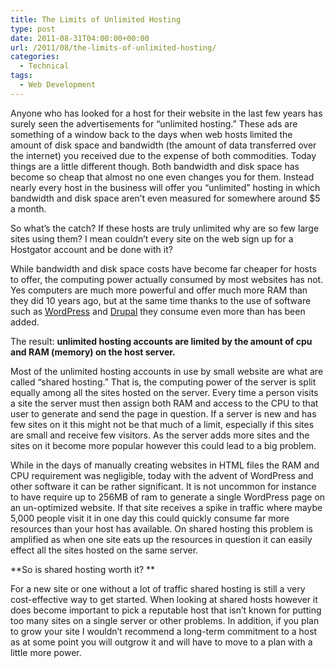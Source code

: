 ```yaml
---
title: The Limits of Unlimited Hosting
type: post
date: 2011-08-31T04:00:00+00:00
url: /2011/08/the-limits-of-unlimited-hosting/
categories:
  - Technical
tags:
  - Web Development
---
```


Anyone who has looked for a host for their website in the last few years has surely seen the advertisements for “unlimited hosting.” These ads are something of a window back to the days when web hosts limited the amount of disk space and bandwidth (the amount of data transferred over the internet) you received due to the expense of both commodities. Today things are a little different though. Both bandwidth and disk space has become so cheap that almost no one even changes you for them. Instead nearly every host in the business will offer you “unlimited” hosting in which bandwidth and disk space aren’t even measured for somewhere around $5 a month.

So what’s the catch? If these hosts are truly unlimited why are so few large sites using them? I mean couldn’t every site on the web sign up for a Hostgator account and be done with it?

While bandwidth and disk space costs have become far cheaper for hosts to offer, the computing power actually consumed by most websites has not. Yes computers are much more powerful and offer much more RAM than they did 10 years ago, but at the same time thanks to the use of software such as [WordPress](http://wordpress.org "Wordpress") and [Drupal](http://drupal.org "Drupal") they consume even more than has been added.

The result: **unlimited hosting accounts are limited by the amount of cpu and RAM (memory) on the host server.**

Most of the unlimited hosting accounts in use by small website are what are called “shared hosting.” That is, the computing power of the server is split equally among all the sites hosted on the server. Every time a person visits a site the server must then assign both RAM and access to the CPU to that user to generate and send the page in question. If a server is new and has few sites on it this might not be that much of a limit, especially if this sites are small and receive few visitors. As the server adds more sites and the sites on it become more popular however this could lead to a big problem.

While in the days of manually creating websites in HTML files the RAM and CPU requirement was negligible, today with the advent of WordPress and other software it can be rather significant. It is not uncommon for instance to have require up to 256MB of ram to generate a single WordPress page on an un-optimized website. If that site receives a spike in traffic where maybe 5,000 people visit it in one day this could quickly consume far more resources than your host has available. On shared hosting this problem is amplified as when one site eats up the resources in question it can easily effect all the sites hosted on the same server.

**So is shared hosting worth it? **

For a new site or one without a lot of traffic shared hosting is still a very cost-effective way to get started. When looking at shared hosts however it does become important to pick a reputable host that isn’t known for putting too many sites on a single server or other problems. In addition, if you plan to grow your site I wouldn’t recommend a long-term commitment to a host as at some point you will outgrow it and will have to move to a plan with a little more power.
